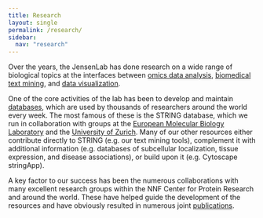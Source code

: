 ```yaml
---
title: Research
layout: single
permalink: /research/
sidebar:
  nav: "research"
---
```

Over the years, the JensenLab has done research on a wide range of biological topics at the interfaces between [omics data analysis](/research/omicsdata/), [biomedical text mining](/research/textmining/), and [data visualization](/research/visualization/).

One of the core activities of the lab has been to develop and maintain [databases](/research/databases/), which are used by thousands of researchers around the world every week. The most famous of these is the STRING database, which we run in collaboration with groups at the [European Molecular Biology Laboratory](https://www.embl.de/) and the [University of Zurich](https://www.uzh.ch/en.html). Many of our other resources either contribute directly to STRING (e.g. our text mining tools), complement it with additional information (e.g. databases of subcellular localization, tissue expression, and disease associations), or build upon it (e.g. Cytoscape stringApp).

A key factor to our success has been the numerous collaborations with many excellent research groups within the NNF Center for Protein Research and around the world. These have helped guide the development of the resources and have obviously resulted in numerous joint [publications](/publications/).
